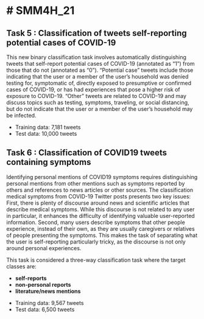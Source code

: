 <h1> # SMM4H_21 </h1>

<h2> Task 5 : Classification of tweets self-reporting potential cases of COVID-19 </h2> 

<p> This new binary classification task involves automatically distinguishing tweets that self-report potential cases of COVID-19 (annotated as “1”) from those that do not (annotated as “0”). “Potential case” tweets include those indicating that the user or a member of the user’s household was denied testing for, symptomatic of, directly exposed to presumptive or confirmed cases of COVID-19, or has had experiences that pose a higher risk of exposure to COVID-19. “Other” tweets are related to COVID-19 and may discuss topics such as testing, symptoms, traveling, or social distancing, but do not indicate that the user or a member of the user’s household may be infected. </p>

<ul>
<li> Training data: 7,181 tweets </li>
<li> Test data: 10,000 tweets </li>
</ul>

<h2> Task 6 : Classification of COVID19 tweets containing symptoms </h2>

Identifying personal mentions of COVID19 symptoms requires distinguishing personal mentions from other mentions such as symptoms reported by others and references to news articles or other sources. The classification medical symptoms from COVID-19 Twitter posts presents two key issues: First, there is plenty of discourse around news and scientific articles that describe medical symptoms. While this discourse is not related to any user in particular, it enhances the difficulty of identifying valuable user-reported information. Second, many users describe symptoms that other people experience, instead of their own, as they are usually caregivers or relatives of people presenting the symptoms. This makes the task of separating what the user is self-reporting particularly tricky, as the discourse is not only around personal experiences. 

<p> This task is considered a three-way classification task where the target classes are: </p>
<ul> <b>
  <li>  self-reports  </li>
  <li>  non-personal reports  </li>
  <li>  literature/news mentions </li>
  </b> </ul>

<ul>
  <li> Training data: 9,567 tweets  </li>
  <li>  Test data: 6,500 tweets  </li>
</ul>
